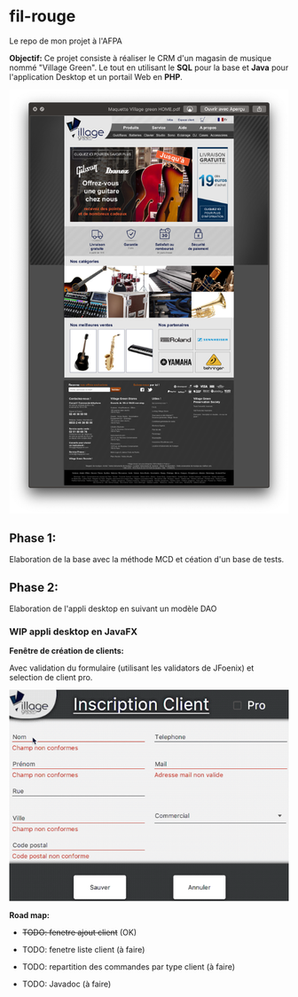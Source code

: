 # fil-rouge
Le repo de mon projet à l'AFPA

__Objectif:__
Ce projet consiste à réaliser le CRM d'un magasin de musique nommé "Village Green".
Le tout en utilisant le __SQL__ pour la base et __Java__ pour l'application Desktop et un portail Web en __PHP__.


 <img src="Capture d’écran 2018-10-25 à 11.00.37.png" />

## Phase 1:
Elaboration de la base avec la méthode MCD et céation d'un base de tests.

## Phase 2:
Elaboration de l'appli desktop en suivant un modèle DAO
### WIP appli desktop en JavaFX
__Fenêtre de création de clients:__ 

Avec validation du formulaire (utilisant les validators de JFoenix) et selection de client pro. 

<img src="addClient.gif" />

__Road map:__

* ~~TODO: fenetre ajout client~~ (OK)

* TODO: fenetre liste client (à faire)

* TODO: repartition des commandes par type client (à faire)

* TODO: Javadoc (à faire)
